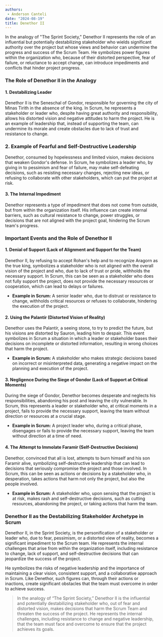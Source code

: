 ```yaml
---
authors:
 - Anderson Canteli
date: "2024-08-19"
title: Denethor II
---
```


In the analogy of "The Sprint Society," Denethor II represents the role of an influential but potentially destabilizing stakeholder who wields significant authority over the project but whose views and behavior can undermine the progress and success of the Scrum Team. He symbolizes power figures within the organization who, because of their distorted perspective, fear of failure, or reluctance to accept change, can introduce impediments and conflicts that hinder project progress.

<!--more-->

### The Role of Denethor II in the Analogy

#### 1. Destabilizing Leader

Denethor II is the Seneschal of Gondor, responsible for governing the city of Minas Tirith in the absence of the king. In Scrum, he represents a stakeholder or leader who, despite having great authority and responsibility, allows his distorted vision and negative attitudes to harm the project. He is an example of leadership that, instead of supporting the team, can undermine its morale and create obstacles due to lack of trust and resistance to change.

### 2. Example of Fearful and Self-Destructive Leadership

Denethor, consumed by hopelessness and limited vision, makes decisions that weaken Gondor's defense. In Scrum, he symbolizes a leader who, by giving in to pessimism and fear of failure, may make self-defeating decisions, such as resisting necessary changes, rejecting new ideas, or refusing to collaborate with other stakeholders, which can put the project at risk.

#### 3. The Internal Impediment

Denethor represents a type of impediment that does not come from outside, but from within the organization itself. His influence can create internal barriers, such as cultural resistance to change, power struggles, or decisions that are not aligned with the project goal, hindering the Scrum team's progress.



### Important Events and the Role of Denethor II

#### 1. Denial of Support (Lack of Alignment and Support for the Team)

Denethor II, by refusing to accept Rohan's help and to recognize Aragorn as the true king, symbolizes a stakeholder who is not aligned with the overall vision of the project and who, due to lack of trust or pride, withholds the necessary support. In Scrum, this can be seen as a stakeholder who does not fully support the project, does not provide the necessary resources or cooperation, which can lead to delays or failures.

- **Example in Scrum:** A senior leader who, due to distrust or resistance to change, withholds critical resources or refuses to collaborate, hindering the execution of the project.

#### 2. Using the Palantír (Distorted Vision of Reality)

Denethor uses the Palantír, a seeing stone, to try to predict the future, but his visions are distorted by Sauron, leading him to despair. This event symbolizes in Scrum a situation in which a leader or stakeholder bases their decisions on incomplete or distorted information, resulting in wrong choices that harm the project.

- **Example in Scrum:** A stakeholder who makes strategic decisions based on incorrect or misinterpreted data, generating a negative impact on the planning and execution of the project.

#### 3. Negligence During the Siege of Gondor (Lack of Support at Critical Moments)

During the siege of Gondor, Denethor becomes desperate and neglects his responsibilities, abandoning his post and leaving the city vulnerable. In Scrum, this represents a leader or stakeholder who, at critical moments in a project, fails to provide the necessary support, leaving the team without direction or resources at a crucial stage.

- **Example in Scrum:** A project leader who, during a critical phase, disengages or fails to provide the necessary support, leaving the team without direction at a time of need.

#### 4. The Attempt to Immolate Faramir (Self-Destructive Decisions)

Denethor, convinced that all is lost, attempts to burn himself and his son Faramir alive, symbolizing self-destructive leadership that can lead to decisions that seriously compromise the project and those involved. In Scrum, this can be seen as actions or decisions by a stakeholder who, in desperation, takes actions that harm not only the project, but also the people involved.

- **Example in Scrum:** A stakeholder who, upon sensing that the project is at risk, makes rash and self-destructive decisions, such as cutting resources, abandoning the project, or taking actions that harm the team.

### Denethor II as the Destabilizing Stakeholder Archetype in Scrum

Denethor II, in the Sprint Society, is the personification of a stakeholder or leader who, due to fear, pessimism, or a distorted view of reality, becomes a significant impediment to the Scrum team. He represents the internal challenges that arise from within the organization itself, including resistance to change, lack of support, and self-destructive decisions that can jeopardize the success of the project.

He symbolizes the risks of negative leadership and the importance of maintaining a clear vision, consistent support, and a collaborative approach in Scrum. Like Denethor, such figures can, through their actions or inactions, create significant obstacles that the team must overcome in order to achieve success.

> In the analogy of “The Sprint Society,” Denethor II is the influential and potentially destabilizing stakeholder who, out of fear and distorted vision, makes decisions that harm the Scrum Team and threaten the success of the project. He represents the internal challenges, including resistance to change and negative leadership, that the team must face and overcome to ensure that the project achieves its goals.